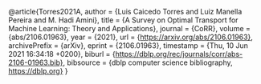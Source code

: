 @article{Torres2021A,
  author    = {Luis Caicedo Torres and
               Luiz Manella Pereira and
               M. Hadi Amini},
  title     = {A Survey on Optimal Transport for Machine Learning: Theory and Applications},
  journal   = {CoRR},
  volume    = {abs/2106.01963},
  year      = {2021},
  url       = {https://arxiv.org/abs/2106.01963},
  archivePrefix = {arXiv},
  eprint    = {2106.01963},
  timestamp = {Thu, 10 Jun 2021 16:34:18 +0200},
  biburl    = {https://dblp.org/rec/journals/corr/abs-2106-01963.bib},
  bibsource = {dblp computer science bibliography, https://dblp.org}
}